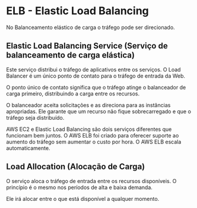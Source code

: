 # ELB - Elastic Load Balancing

No Balanceamento elástico de carga o tráfego pode ser direcionado.

## Elastic Load Balancing Service (Serviço de balanceamento de carga elástica)

Este serviço distribui o tráfego de aplicativos entre os serviços. O Load Balancer é um único ponto de contato para o tráfego de entrada da Web.

O ponto único de contato significa que o tráfego atinge o balanceador de carga primeiro, distribuindo a carga entre os recursos.

O balanceador aceita solicitações e as direciona para as instâncias apropriadas. Ele garante que um recurso não fique sobrecarregado e que o tráfego seja distribuído.

AWS EC2 e Elastic Load Balancing são dois serviços diferentes que funcionam bem juntos. O AWS ELB foi criado para oferecer suporte ao aumento do tráfego sem aumentar o custo por hora. O AWS ELB escala automaticamente.

## Load Allocation (Alocação de Carga)

O serviço aloca o tráfego de entrada entre os recursos disponíveis. O princípio é o mesmo nos períodos de alta e baixa demanda.

Ele irá alocar entre o que está disponível a qualquer momento.
